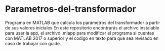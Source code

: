 # Parametros-del-transformador
Programa en MATLAB que calcula los parámetros del transformador a partir de sus valores iniciales
En este repositorio encontrarás el archivo instalable para usar la app, el archivo .mlapp para modificar el programa si cuentas con MATLAB 2017 o superior y el codigo en texto para que sea revisado en caso de trabajar con guide.
